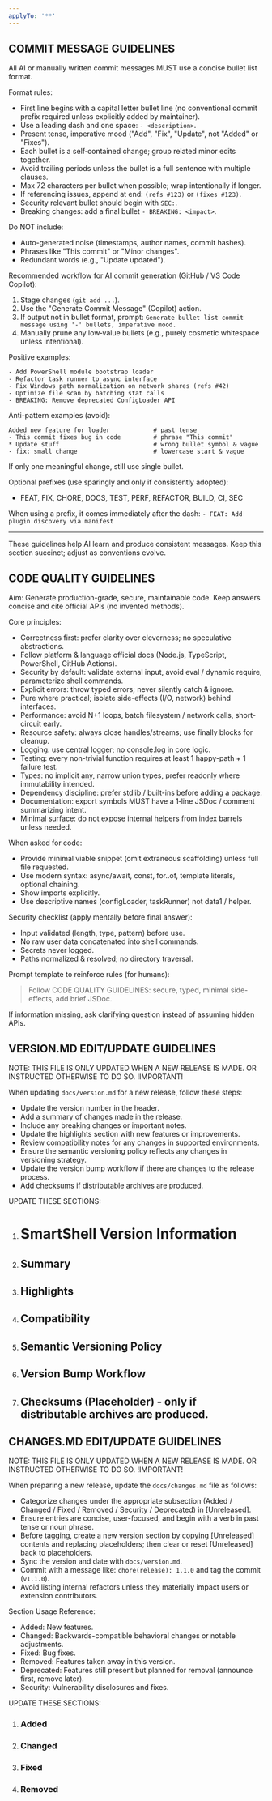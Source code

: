 ```yaml
---
applyTo: '**'
---
```


## COMMIT MESSAGE GUIDELINES

All AI or manually written commit messages MUST use a concise bullet list format.

Format rules:
- First line begins with a capital letter bullet line (no conventional commit prefix required unless explicitly added by maintainer).
- Use a leading dash and one space: `- <description>`.
- Present tense, imperative mood ("Add", "Fix", "Update", not "Added" or "Fixes").
- Each bullet is a self‑contained change; group related minor edits together.
- Avoid trailing periods unless the bullet is a full sentence with multiple clauses.
- Max 72 characters per bullet when possible; wrap intentionally if longer.
- If referencing issues, append at end: `(refs #123)` or `(fixes #123)`.
- Security relevant bullet should begin with `SEC:`.
- Breaking changes: add a final bullet `- BREAKING: <impact>`.

Do NOT include:
- Auto-generated noise (timestamps, author names, commit hashes).
- Phrases like "This commit" or "Minor changes".
- Redundant words (e.g., "Update updated").

Recommended workflow for AI commit generation (GitHub / VS Code Copilot):
1. Stage changes (`git add ...`).
2. Use the "Generate Commit Message" (Copilot) action.
3. If output not in bullet format, prompt: `Generate bullet list commit message using '-' bullets, imperative mood.`
4. Manually prune any low‑value bullets (e.g., purely cosmetic whitespace unless intentional).

Positive examples:
```
- Add PowerShell module bootstrap loader
- Refactor task runner to async interface
- Fix Windows path normalization on network shares (refs #42)
- Optimize file scan by batching stat calls
- BREAKING: Remove deprecated ConfigLoader API
```

Anti-pattern examples (avoid):
```
Added new feature for loader            # past tense
- This commit fixes bug in code         # phrase "This commit"
* Update stuff                          # wrong bullet symbol & vague
- fix: small change                     # lowercase start & vague
```

If only one meaningful change, still use single bullet.

Optional prefixes (use sparingly and only if consistently adopted):
- FEAT, FIX, CHORE, DOCS, TEST, PERF, REFACTOR, BUILD, CI, SEC

When using a prefix, it comes immediately after the dash:
`- FEAT: Add plugin discovery via manifest`

---
These guidelines help AI learn and produce consistent messages. Keep this section succinct; adjust as conventions evolve.


## CODE QUALITY GUIDELINES

Aim: Generate production-grade, secure, maintainable code. Keep answers concise and cite official APIs (no invented methods).

Core principles:
- Correctness first: prefer clarity over cleverness; no speculative abstractions.
- Follow platform & language official docs (Node.js, TypeScript, PowerShell, GitHub Actions).
- Security by default: validate external input, avoid eval / dynamic require, parameterize shell commands.
- Explicit errors: throw typed errors; never silently catch & ignore.
- Pure where practical; isolate side-effects (I/O, network) behind interfaces.
- Performance: avoid N+1 loops, batch filesystem / network calls, short-circuit early.
- Resource safety: always close handles/streams; use finally blocks for cleanup.
- Logging: use central logger; no console.log in core logic.
- Testing: every non-trivial function requires at least 1 happy-path + 1 failure test.
- Types: no implicit any, narrow union types, prefer readonly where immutability intended.
- Dependency discipline: prefer stdlib / built-ins before adding a package.
- Documentation: export symbols MUST have a 1‑line JSDoc / comment summarizing intent.
- Minimal surface: do not expose internal helpers from index barrels unless needed.

When asked for code:
- Provide minimal viable snippet (omit extraneous scaffolding) unless full file requested.
- Use modern syntax: async/await, const, for..of, template literals, optional chaining.
- Show imports explicitly.
- Use descriptive names (configLoader, taskRunner) not data1 / helper.

Security checklist (apply mentally before final answer):
- Input validated (length, type, pattern) before use.
- No raw user data concatenated into shell commands.
- Secrets never logged.
- Paths normalized & resolved; no directory traversal.

Prompt template to reinforce rules (for humans):
> Follow CODE QUALITY GUIDELINES: secure, typed, minimal side-effects, add brief JSDoc.

If information missing, ask clarifying question instead of assuming hidden APIs.


## VERSION.MD EDIT/UPDATE GUIDELINES

NOTE: THIS FILE IS ONLY UPDATED WHEN A NEW RELEASE IS MADE. OR INSTRUCTED OTHERWISE TO DO SO. !IMPORTANT!

When updating `docs/version.md` for a new release, follow these steps:
- Update the version number in the header.
- Add a summary of changes made in the release.
- Include any breaking changes or important notes.
- Update the highlights section with new features or improvements.
- Review compatibility notes for any changes in supported environments.
- Ensure the semantic versioning policy reflects any changes in versioning strategy.
- Update the version bump workflow if there are changes to the release process.
- Add checksums if distributable archives are produced.

UPDATE THESE SECTIONS:
1. # SmartShell Version Information
2. ## Summary
3. ## Highlights
4. ## Compatibility
5. ## Semantic Versioning Policy
6. ## Version Bump Workflow
7. ## Checksums (Placeholder) - only if distributable archives are produced.


## CHANGES.MD EDIT/UPDATE GUIDELINES

NOTE: THIS FILE IS ONLY UPDATED WHEN A NEW RELEASE IS MADE. OR INSTRUCTED OTHERWISE TO DO SO. !IMPORTANT!

When preparing a new release, update the `docs/changes.md` file as follows:
- Categorize changes under the appropriate subsection (Added / Changed / Fixed / Removed / Security / Deprecated) in [Unreleased].
- Ensure entries are concise, user-focused, and begin with a verb in past tense or noun phrase.
- Before tagging, create a new version section by copying [Unreleased] contents and replacing placeholders; then clear or reset [Unreleased] back to placeholders.
- Sync the version and date with `docs/version.md`.
- Commit with a message like: `chore(release): 1.1.0` and tag the commit (`v1.1.0`).
- Avoid listing internal refactors unless they materially impact users or extension contributors.

Section Usage Reference:
- Added: New features.
- Changed: Backwards-compatible behavioral changes or notable adjustments.
- Fixed: Bug fixes.
- Removed: Features taken away in this version.
- Deprecated: Features still present but planned for removal (announce first, remove later).
- Security: Vulnerability disclosures and fixes.

UPDATE THESE SECTIONS:
1. ### Added
2. ### Changed
3. ### Fixed
4. ### Removed

